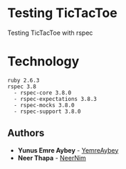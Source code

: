 # Testing TicTacToe
Testing TicTacToe with rspec 

# Technology 

```console
ruby 2.6.3 
rspec 3.8
  - rspec-core 3.8.0
  - rspec-expectations 3.8.3
  - rspec-mocks 3.8.0
  - rspec-support 3.8.0 
```

## Authors
* **Yunus Emre Aybey** - [YemreAybey](https://github.com/YemreAybey)
* **Neer Thapa** - [NeerNim](https://github.com/NeerNim)
